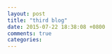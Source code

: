 ```yaml
---
layout: post
title: "third blog"
date: 2015-07-22 18:38:08 +0800
comments: true
categories: 
---
```

